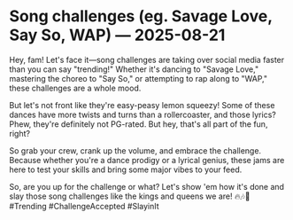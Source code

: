 # Song challenges (eg. Savage Love, Say So, WAP) — 2025-08-21

Hey, fam! Let's face it—song challenges are taking over social media faster than you can say "trending!" Whether it's dancing to "Savage Love," mastering the choreo to "Say So," or attempting to rap along to "WAP," these challenges are a whole mood.

But let's not front like they're easy-peasy lemon squeezy! Some of these dances have more twists and turns than a rollercoaster, and those lyrics? Phew, they're definitely not PG-rated. But hey, that's all part of the fun, right?

So grab your crew, crank up the volume, and embrace the challenge. Because whether you're a dance prodigy or a lyrical genius, these jams are here to test your skills and bring some major vibes to your feed.

So, are you up for the challenge or what? Let's show 'em how it's done and slay those song challenges like the kings and queens we are! 🔥🎶💃 #Trending #ChallengeAccepted #SlayinIt